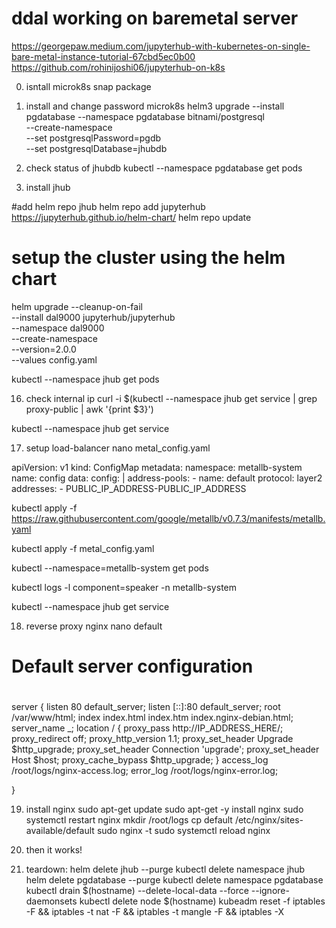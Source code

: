 # ddal working on baremetal server



https://georgepaw.medium.com/jupyterhub-with-kubernetes-on-single-bare-metal-instance-tutorial-67cbd5ec0b00
https://github.com/rohinijoshi06/jupyterhub-on-k8s

0. isntall microk8s snap package

13. install and change password
microk8s helm3 upgrade --install pgdatabase --namespace pgdatabase bitnami/postgresql \
--create-namespace \
--set postgresqlPassword=pgdb \
--set postgresqlDatabase=jhubdb

14. check status of jhubdb
kubectl --namespace pgdatabase get pods

15. install jhub

#add helm repo jhub
 helm repo add jupyterhub https://jupyterhub.github.io/helm-chart/
 helm repo update



# setup the cluster using the helm chart

 helm upgrade --cleanup-on-fail \
  --install dal9000 jupyterhub/jupyterhub \
  --namespace dal9000 \
  --create-namespace \
  --version=2.0.0 \
  --values config.yaml


kubectl --namespace jhub get pods

16. check internal ip
curl -i $(kubectl --namespace jhub get service | grep proxy-public | awk '{print $3}')

kubectl --namespace jhub get service


17. setup load-balancer
nano metal_config.yaml

apiVersion: v1
kind: ConfigMap
metadata:
  namespace: metallb-system
  name: config
data:
  config: |
    address-pools:
    - name: default
      protocol: layer2
      addresses:
      - PUBLIC_IP_ADDRESS-PUBLIC_IP_ADDRESS

kubectl apply -f https://raw.githubusercontent.com/google/metallb/v0.7.3/manifests/metallb.yaml

kubectl apply -f metal_config.yaml


kubectl --namespace=metallb-system get pods

kubectl logs -l component=speaker -n metallb-system


kubectl --namespace jhub get service

18. reverse proxy nginx
nano default

# Default server configuration
#

server {
    listen 80 default_server;
    listen [::]:80 default_server;
    root /var/www/html;
    index index.html index.htm index.nginx-debian.html;
    server_name _;
    location / {
        proxy_pass http://IP_ADDRESS_HERE/;
        proxy_redirect off;
        proxy_http_version 1.1;
        proxy_set_header Upgrade $http_upgrade;
        proxy_set_header Connection 'upgrade';
        proxy_set_header Host $host;
        proxy_cache_bypass $http_upgrade;
    }
    access_log /root/logs/nginx-access.log;
    error_log /root/logs/nginx-error.log;

}

19. install nginx
sudo apt-get update
sudo apt-get -y install nginx
sudo systemctl restart nginx
mkdir /root/logs
cp default /etc/nginx/sites-available/default
sudo nginx -t
sudo systemctl reload nginx

20. then it works!


21. teardown:
helm delete jhub --purge
kubectl delete namespace jhub
helm delete pgdatabase --purge
kubectl delete namespace pgdatabase
kubectl drain $(hostname) --delete-local-data --force --ignore-daemonsets
kubectl delete node $(hostname)
kubeadm reset -f
iptables -F && iptables -t nat -F && iptables -t mangle -F && iptables -X

